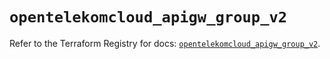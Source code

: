 # `opentelekomcloud_apigw_group_v2`

Refer to the Terraform Registry for docs: [`opentelekomcloud_apigw_group_v2`](https://registry.terraform.io/providers/opentelekomcloud/opentelekomcloud/1.36.20/docs/resources/apigw_group_v2).
